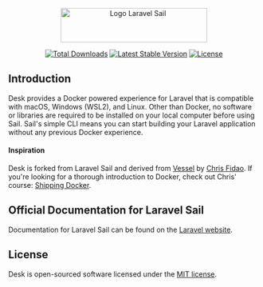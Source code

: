 <p align="center"><img width="294" height="69" src="/art/logo.svg" alt="Logo Laravel Sail"></p>

<p align="center">
<a href="https://packagist.org/packages/postboxcms/desk"><img src="https://img.shields.io/packagist/dt/postboxcms/desk" alt="Total Downloads"></a>
<a href="https://packagist.org/packages/postboxcms/desk"><img src="https://img.shields.io/packagist/v/postboxcms/desk" alt="Latest Stable Version"></a>
<a href="https://packagist.org/packages/postboxcms/desk"><img src="https://img.shields.io/packagist/l/postboxcms/desk" alt="License"></a>
</p>

## Introduction

Desk provides a Docker powered experience for Laravel that is compatible with macOS, Windows (WSL2), and Linux. Other than Docker, no software or libraries are required to be installed on your local computer before using Sail. Sail's simple CLI means you can start building your Laravel application without any previous Docker experience.

#### Inspiration

Desk is forked from Laravel Sail and derived from [Vessel](https://github.com/shipping-docker/vessel) by [Chris Fidao](https://github.com/fideloper). If you're looking for a thorough introduction to Docker, check out Chris' course: [Shipping Docker](https://serversforhackers.com/shipping-docker).

## Official Documentation for Laravel Sail

Documentation for Laravel Sail can be found on the [Laravel website](https://laravel.com/docs/sail).

## License

Desk is open-sourced software licensed under the [MIT license](LICENSE.md).
